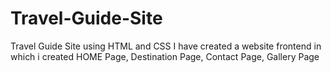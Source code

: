 # Travel-Guide-Site
Travel Guide Site using HTML and CSS
I have created a website frontend in which i created HOME Page, Destination Page, Contact Page, Gallery Page 
